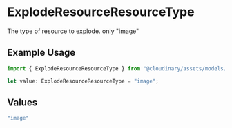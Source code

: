 # ExplodeResourceResourceType

The type of resource to explode. only "image"

## Example Usage

```typescript
import { ExplodeResourceResourceType } from "@cloudinary/assets/models/operations";

let value: ExplodeResourceResourceType = "image";
```

## Values

```typescript
"image"
```